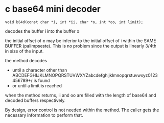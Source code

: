 # c base64 mini decoder

```
void b64d(const char *i, int *ii, char *o, int *oo, int limit);
```

 decodes the buffer i into the buffer o
 
 the initial offset of o may be inferior to the initial offset of i within the SAME BUFFER (palimpseste).
 This is no problem since the output is linearly 3/4th in size of the input.
 
 the method decodes
 - until a character other than ABCDEFGHIJKLMNOPQRSTUVWXYZabcdefghijklmnopqrstuvwxyz0123456789+/ is found
 - or until a limit is reached

when the method returns, ii and oo are filled with the length of base64 and decoded buffers respectively.

By design, error control is not needed within the method. The caller gets the necessary information to perform that.
